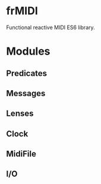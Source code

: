 # frMIDI

Functional reactive MIDI ES6 library.

# Modules

## Predicates

## Messages

## Lenses

## Clock

## MidiFile

## I/O
